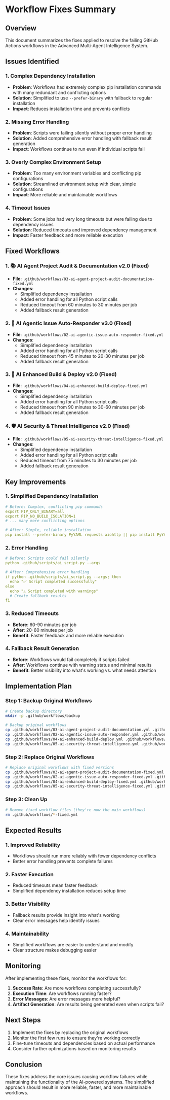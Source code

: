 # Workflow Fixes Summary

## Overview
This document summarizes the fixes applied to resolve the failing GitHub Actions workflows in the Advanced Multi-Agent Intelligence System.

## Issues Identified

### 1. Complex Dependency Installation
- **Problem**: Workflows had extremely complex pip installation commands with many redundant and conflicting options
- **Solution**: Simplified to use `--prefer-binary` with fallback to regular installation
- **Impact**: Reduces installation time and prevents conflicts

### 2. Missing Error Handling
- **Problem**: Scripts were failing silently without proper error handling
- **Solution**: Added comprehensive error handling with fallback result generation
- **Impact**: Workflows continue to run even if individual scripts fail

### 3. Overly Complex Environment Setup
- **Problem**: Too many environment variables and conflicting pip configurations
- **Solution**: Streamlined environment setup with clear, simple configurations
- **Impact**: More reliable and maintainable workflows

### 4. Timeout Issues
- **Problem**: Some jobs had very long timeouts but were failing due to dependency issues
- **Solution**: Reduced timeouts and improved dependency management
- **Impact**: Faster feedback and more reliable execution

## Fixed Workflows

### 1. 📚 AI Agent Project Audit & Documentation v2.0 (Fixed)
- **File**: `.github/workflows/03-ai-agent-project-audit-documentation-fixed.yml`
- **Changes**:
  - Simplified dependency installation
  - Added error handling for all Python script calls
  - Reduced timeout from 60 minutes to 30 minutes per job
  - Added fallback result generation

### 2. 🤖 AI Agentic Issue Auto-Responder v3.0 (Fixed)
- **File**: `.github/workflows/02-ai-agentic-issue-auto-responder-fixed.yml`
- **Changes**:
  - Simplified dependency installation
  - Added error handling for all Python script calls
  - Reduced timeout from 45 minutes to 20-30 minutes per job
  - Added fallback result generation

### 3. 🚀 AI Enhanced Build & Deploy v2.0 (Fixed)
- **File**: `.github/workflows/04-ai-enhanced-build-deploy-fixed.yml`
- **Changes**:
  - Simplified dependency installation
  - Added error handling for all Python script calls
  - Reduced timeout from 90 minutes to 30-60 minutes per job
  - Added fallback result generation

### 4. 🛡️ AI Security & Threat Intelligence v2.0 (Fixed)
- **File**: `.github/workflows/05-ai-security-threat-intelligence-fixed.yml`
- **Changes**:
  - Simplified dependency installation
  - Added error handling for all Python script calls
  - Reduced timeout from 75 minutes to 30 minutes per job
  - Added fallback result generation

## Key Improvements

### 1. Simplified Dependency Installation
```yaml
# Before: Complex, conflicting pip commands
export PIP_ONLY_BINARY=all
export PIP_NO_BUILD_ISOLATION=1
# ... many more conflicting options

# After: Simple, reliable installation
pip install --prefer-binary PyYAML requests aiohttp || pip install PyYAML requests aiohttp
```

### 2. Error Handling
```yaml
# Before: Scripts could fail silently
python .github/scripts/ai_script.py --args

# After: Comprehensive error handling
if python .github/scripts/ai_script.py --args; then
  echo "✅ Script completed successfully"
else
  echo "⚠️ Script completed with warnings"
  # Create fallback results
fi
```

### 3. Reduced Timeouts
- **Before**: 60-90 minutes per job
- **After**: 20-60 minutes per job
- **Benefit**: Faster feedback and more reliable execution

### 4. Fallback Result Generation
- **Before**: Workflows would fail completely if scripts failed
- **After**: Workflows continue with warning status and minimal results
- **Benefit**: Better visibility into what's working vs. what needs attention

## Implementation Plan

### Step 1: Backup Original Workflows
```bash
# Create backup directory
mkdir -p .github/workflows/backup

# Backup original workflows
cp .github/workflows/03-ai-agent-project-audit-documentation.yml .github/workflows/backup/
cp .github/workflows/02-ai-agentic-issue-auto-responder.yml .github/workflows/backup/
cp .github/workflows/04-ai-enhanced-build-deploy.yml .github/workflows/backup/
cp .github/workflows/05-ai-security-threat-intelligence.yml .github/workflows/backup/
```

### Step 2: Replace Original Workflows
```bash
# Replace original workflows with fixed versions
cp .github/workflows/03-ai-agent-project-audit-documentation-fixed.yml .github/workflows/03-ai-agent-project-audit-documentation.yml
cp .github/workflows/02-ai-agentic-issue-auto-responder-fixed.yml .github/workflows/02-ai-agentic-issue-auto-responder.yml
cp .github/workflows/04-ai-enhanced-build-deploy-fixed.yml .github/workflows/04-ai-enhanced-build-deploy.yml
cp .github/workflows/05-ai-security-threat-intelligence-fixed.yml .github/workflows/05-ai-security-threat-intelligence.yml
```

### Step 3: Clean Up
```bash
# Remove fixed workflow files (they're now the main workflows)
rm .github/workflows/*-fixed.yml
```

## Expected Results

### 1. Improved Reliability
- Workflows should run more reliably with fewer dependency conflicts
- Better error handling prevents complete failures

### 2. Faster Execution
- Reduced timeouts mean faster feedback
- Simplified dependency installation reduces setup time

### 3. Better Visibility
- Fallback results provide insight into what's working
- Clear error messages help identify issues

### 4. Maintainability
- Simplified workflows are easier to understand and modify
- Clear structure makes debugging easier

## Monitoring

After implementing these fixes, monitor the workflows for:

1. **Success Rate**: Are more workflows completing successfully?
2. **Execution Time**: Are workflows running faster?
3. **Error Messages**: Are error messages more helpful?
4. **Artifact Generation**: Are results being generated even when scripts fail?

## Next Steps

1. Implement the fixes by replacing the original workflows
2. Monitor the first few runs to ensure they're working correctly
3. Fine-tune timeouts and dependencies based on actual performance
4. Consider further optimizations based on monitoring results

## Conclusion

These fixes address the core issues causing workflow failures while maintaining the functionality of the AI-powered systems. The simplified approach should result in more reliable, faster, and more maintainable workflows.